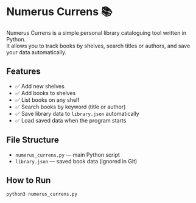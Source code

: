 # Numerus Currens 📚

Numerus Currens is a simple personal library cataloguing tool written in Python.  
It allows you to track books by shelves, search titles or authors, and save your data automatically.

## Features

- ✅ Add new shelves
- ✅ Add books to shelves
- ✅ List books on any shelf
- ✅ Search books by keyword (title or author)
- ✅ Save library data to `library.json` automatically
- ✅ Load saved data when the program starts

## File Structure

- `numerus_currens.py` — main Python script
- `library.json` — saved book data (ignored in Git)

## How to Run

```bash
python3 numerus_currens.py
```
